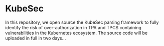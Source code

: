 # KubeSec
In this repository, we open source the KubeSec parsing framework to fully identify the risk of over-authorization in TPA and TPCS containing vulnerabilities in the Kubernetes ecosystem.
The source code will be uploaded in full in two days...

